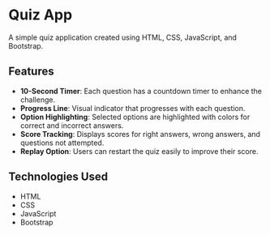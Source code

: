 # Quiz App

A simple quiz application created using HTML, CSS, JavaScript, and Bootstrap.

## Features

- **10-Second Timer**: Each question has a countdown timer to enhance the challenge.
- **Progress Line**: Visual indicator that progresses with each question.
- **Option Highlighting**: Selected options are highlighted with colors for correct and incorrect answers.
- **Score Tracking**: Displays scores for right answers, wrong answers, and questions not attempted.
- **Replay Option**: Users can restart the quiz easily to improve their score.

## Technologies Used

- HTML
- CSS
- JavaScript
- Bootstrap
